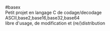 #basex  
Petit projet en langage C de codage/decodage ASCII,base2,base16,base32,base64  
libre d'usage, de modification et (re/)distribution

